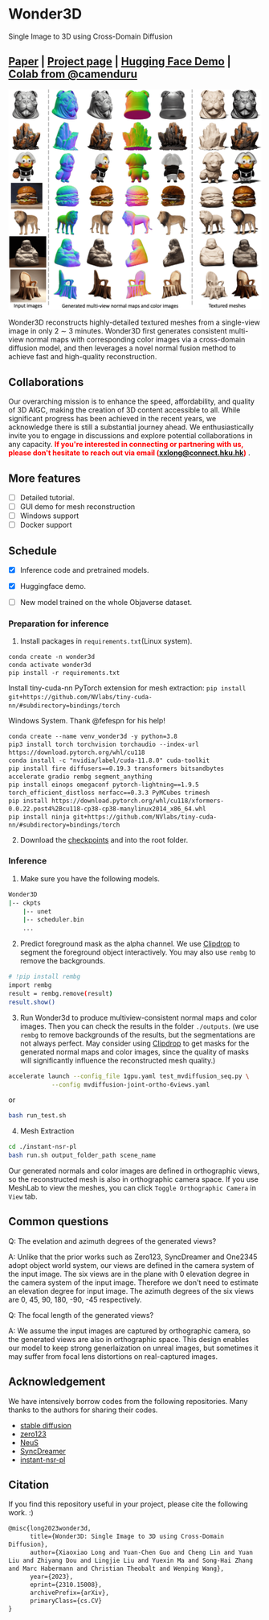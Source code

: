 # Wonder3D
Single Image to 3D using Cross-Domain Diffusion
## [Paper](https://arxiv.org/abs/2310.15008) | [Project page](https://www.xxlong.site/Wonder3D/) | [Hugging Face Demo](https://huggingface.co/spaces/flamehaze1115/Wonder3D-demo) | [Colab from @camenduru](https://github.com/camenduru/Wonder3D-colab)

![](assets/fig_teaser.png)

Wonder3D reconstructs highly-detailed textured meshes from a single-view image in only 2 ∼ 3 minutes. Wonder3D first generates consistent multi-view normal maps with corresponding color images via a cross-domain diffusion model, and then leverages a novel normal fusion method to achieve fast and high-quality reconstruction.

## Collaborations
Our overarching mission is to enhance the speed, affordability, and quality of 3D AIGC, making the creation of 3D content accessible to all. While significant progress has been achieved in the recent years, we acknowledge there is still a substantial journey ahead. We enthusiastically invite you to engage in discussions and explore potential collaborations in any capacity. <span style="color:red">**If you're interested in connecting or partnering with us, please don't hesitate to reach out via email (xxlong@connect.hku.hk)**</span> .

## More features
- [ ] Detailed tutorial.
- [ ] GUI demo for mesh reconstruction
- [ ] Windows support
- [ ] Docker support

## Schedule
- [x] Inference code and pretrained models.
- [x] Huggingface demo.
- [ ] New model trained on the whole Objaverse dataset.


### Preparation for inference
1. Install packages in `requirements.txt`(Linux system).
```angular2html
conda create -n wonder3d
conda activate wonder3d
pip install -r requirements.txt
```
Install tiny-cuda-nn PyTorch extension for mesh extraction: `pip install git+https://github.com/NVlabs/tiny-cuda-nn/#subdirectory=bindings/torch`

Windows System. Thank @fefespn for his help!
```angular2html
conda create --name venv_wonder3d -y python=3.8
pip3 install torch torchvision torchaudio --index-url https://download.pytorch.org/whl/cu118
conda install -c "nvidia/label/cuda-11.8.0" cuda-toolkit
pip install fire diffusers==0.19.3 transformers bitsandbytes accelerate gradio rembg segment_anything
pip install einops omegaconf pytorch-lightning==1.9.5 torch_efficient_distloss nerfacc==0.3.3 PyMCubes trimesh
pip install https://download.pytorch.org/whl/cu118/xformers-0.0.22.post4%2Bcu118-cp38-cp38-manylinux2014_x86_64.whl
pip install ninja git+https://github.com/NVlabs/tiny-cuda-nn/#subdirectory=bindings/torch
```

2. Download the [checkpoints](https://connecthkuhk-my.sharepoint.com/:f:/g/personal/xxlong_connect_hku_hk/EgSHPyJAtaJFpV_BjXM3zXwB-UMIrT4v-sQwGgw-coPtIA) and into the root folder.

### Inference
1. Make sure you have the following models.
```bash
Wonder3D
|-- ckpts
    |-- unet
    |-- scheduler.bin
    ...
```
2. Predict foreground mask as the alpha channel. We use [Clipdrop](https://clipdrop.co/remove-background) to segment the foreground object interactively. 
You may also use `rembg` to remove the backgrounds.
```bash
# !pip install rembg
import rembg
result = rembg.remove(result)
result.show()
```
3. Run Wonder3d to produce multiview-consistent normal maps and color images. Then you can check the results in the folder `./outputs`. (we use `rembg` to remove backgrounds of the results, but the segmentations are not always perfect. May consider using [Clipdrop](https://clipdrop.co/remove-background) to get masks for the generated normal maps and color images, since the quality of masks will significantly influence the reconstructed mesh quality.) 
```bash
accelerate launch --config_file 1gpu.yaml test_mvdiffusion_seq.py \
            --config mvdiffusion-joint-ortho-6views.yaml
```
or 
```bash
bash run_test.sh
```

4. Mesh Extraction
```bash
cd ./instant-nsr-pl
bash run.sh output_folder_path scene_name
```
Our generated normals and color images are defined in orthographic views, so the reconstructed mesh is also in orthographic camera space. If you use MeshLab to view the meshes, you can click `Toggle Orthographic Camera` in `View` tab.


## Common questions
Q: The evelation and azimuth degrees of the generated views?

A: Unlike that the prior works such as Zero123, SyncDreamer and One2345 adopt object world system, our views are defined in the camera system of the input image. The six views are in the plane with 0 elevation degree in the camera system of the input image. Therefore we don't need to estimate an elevation degree for input image. The azimuth degrees of the six views are 0, 45, 90, 180, -90, -45 respectively.

Q: The focal length of the generated views?

A: We assume the input images are captured by orthographic camera, so the generated views are also in orthographic space. This design enables our model to keep strong generlaization on unreal images, but sometimes it may suffer from focal lens distortions on real-captured images.
## Acknowledgement
We have intensively borrow codes from the following repositories. Many thanks to the authors for sharing their codes.
- [stable diffusion](https://github.com/CompVis/stable-diffusion)
- [zero123](https://github.com/cvlab-columbia/zero123)
- [NeuS](https://github.com/Totoro97/NeuS)
- [SyncDreamer](https://github.com/liuyuan-pal/SyncDreamer)
- [instant-nsr-pl](https://github.com/bennyguo/instant-nsr-pl)

## Citation
If you find this repository useful in your project, please cite the following work. :)
```
@misc{long2023wonder3d,
      title={Wonder3D: Single Image to 3D using Cross-Domain Diffusion}, 
      author={Xiaoxiao Long and Yuan-Chen Guo and Cheng Lin and Yuan Liu and Zhiyang Dou and Lingjie Liu and Yuexin Ma and Song-Hai Zhang and Marc Habermann and Christian Theobalt and Wenping Wang},
      year={2023},
      eprint={2310.15008},
      archivePrefix={arXiv},
      primaryClass={cs.CV}
}
```
